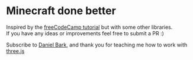 # Minecraft done better

Inspired by the [freeCodeCamp tutorial](https://www.youtube.com/watch?v=qpOZup_3P_A) but with some other libraries.  
If you have any ideas or improvements feel free to submit a PR :)  

Subscribe to [Daniel Bark](https://www.youtube.com/channel/UCgUCptbp4T5saC5WXePe1sw), and thank you for teaching me how to work with [three.js](https://threejs.org/)